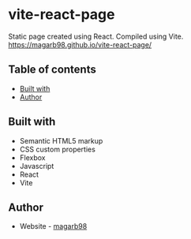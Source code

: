 # vite-react-page

Static page created using React. Compiled using Vite. https://magarb98.github.io/vite-react-page/

## Table of contents

- [Built with](#built-with)
- [Author](#author)

## Built with

- Semantic HTML5 markup
- CSS custom properties
- Flexbox
- Javascript
- React
- Vite

## Author

- Website - [magarb98](https://github.com/magarb98)
